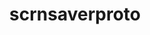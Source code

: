 ---
title: "scrnsaverproto"
layout: cache
category: package
meta: {"versions": ["1.2.2"], "compilers": ["gcc@7.3.0", "gcc@9.3.0"]}
spec_files: 
 - spec-0.json
 - spec-1.json
 - spec-2.json
 - spec-3.json
 - spec-4.json
 - spec-5.json
 - spec-6.json
spec_names:
 - 'scrnsaverproto@1.2.2%gcc@7.3.0 arch=linux-centos8-x86_64'
 - 'scrnsaverproto@1.2.2%gcc@9.3.0 arch=linux-ubuntu20.04-ppc64le'
 - 'scrnsaverproto@1.2.2%gcc@7.3.0 arch=linux-rhel7-x86_64'
 - 'scrnsaverproto@1.2.2%gcc@7.3.0 arch=linux-centos7-x86_64'
 - 'scrnsaverproto@1.2.2%gcc@9.3.0 arch=linux-ubuntu20.04-x86_64'
 - 'scrnsaverproto@1.2.2%gcc@7.3.0 arch=linux-rhel8-x86_64'
 - 'scrnsaverproto@1.2.2%gcc@7.3.0 arch=linux-ubuntu18.04-x86_64'
---